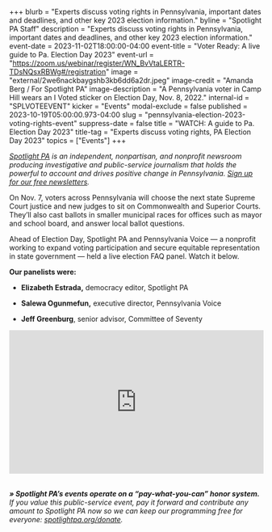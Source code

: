 +++
blurb = "Experts discuss voting rights in Pennsylvania, important dates and deadlines, and other key 2023 election information."
byline = "Spotlight PA Staff"
description = "Experts discuss voting rights in Pennsylvania, important dates and deadlines, and other key 2023 election information."
event-date = 2023-11-02T18:00:00-04:00
event-title = "Voter Ready: A live guide to Pa. Election Day 2023"
event-url = "https://zoom.us/webinar/register/WN_BvVtaLERTR-TDsNQsxRBWg#/registration"
image = "external/2we6nackbaygshb3kb6dd6a2dr.jpeg"
image-credit = "Amanda Berg / For Spotlight PA"
image-description = "A Pennsylvania voter in Camp Hill wears an I Voted sticker on Election Day, Nov. 8, 2022."
internal-id = "SPLVOTEEVENT"
kicker = "Events"
modal-exclude = false
published = 2023-10-19T05:00:00.973-04:00
slug = "pennsylvania-election-2023-voting-rights-event"
suppress-date = false
title = "WATCH: A guide to Pa. Election Day 2023"
title-tag = "Experts discuss voting rights, PA Election Day 2023"
topics = ["Events"]
+++

<a href="https://www.spotlightpa.org/"><em>Spotlight PA</em></a><em> is an independent, nonpartisan, and nonprofit newsroom producing investigative and public-service journalism that holds the powerful to account and drives positive change in Pennsylvania. </em><a href="https://www.spotlightpa.org/newsletters"><em>Sign up for our free newsletters</em></a><em>.</em>

On Nov. 7, voters across Pennsylvania will choose the next state Supreme Court justice and new judges to sit on Commonwealth and Superior Courts. They’ll also cast ballots in smaller municipal races for offices such as mayor and school board, and answer local ballot questions.

Ahead of Election Day, Spotlight PA and Pennsylvania Voice — a nonprofit working to expand voting participation and secure equitable representation in state government — held a live election FAQ panel. Watch it below.

<strong>Our panelists were:</strong>

- <strong>Elizabeth Estrada,</strong> democracy editor, Spotlight PA

- <strong>Salewa Ogunmefun,</strong> executive director, Pennsylvania Voice

- <strong>Jeff Greenburg</strong>, senior advisor, Committee of Seventy

<div style="padding:56.25% 0 0 0;position:relative;"><iframe src="https://player.vimeo.com/video/880912855?h=dadad4aa4b&color=ffcb05&title=0&byline=0" style="position:absolute;top:0;left:0;width:100%;height:100%;" frameborder="0" allow="autoplay; fullscreen; picture-in-picture" allowfullscreen></iframe></div><script src="https://player.vimeo.com/api/player.js"></script>

<br/>

<strong><em>» Spotlight PA’s events operate on a “pay-what-you-can” honor system.</em></strong><em> If you value this public-service event, pay it forward and contribute any amount to Spotlight PA now so we can keep our programming free for everyone: </em><a href="http://spotlightpa.org/donate"><em>spotlightpa.org/donate</em></a><em>.</em>

